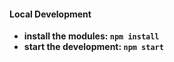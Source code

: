 #### Local Development

* **install the modules: `npm install`**
* **start the development: `npm start`**

